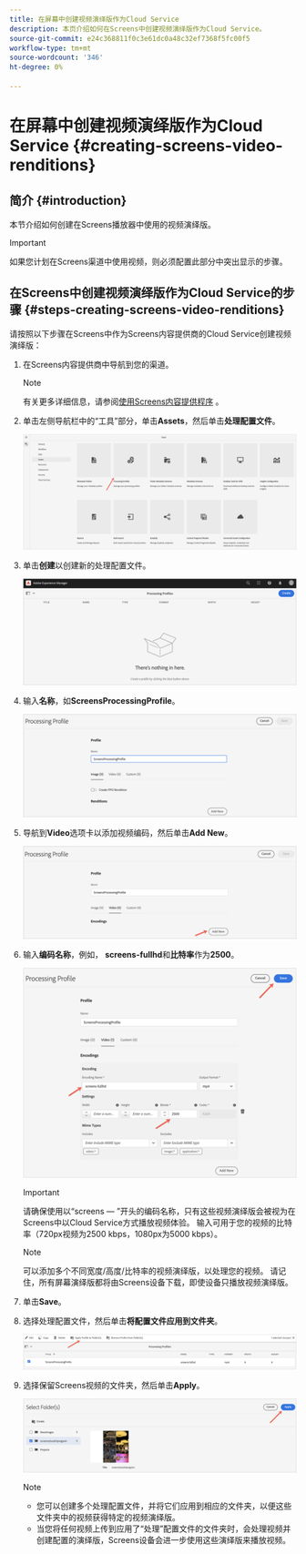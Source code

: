 ```yaml
---
title: 在屏幕中创建视频演绎版作为Cloud Service
description: 本页介绍如何在Screens中创建视频演绎版作为Cloud Service。
source-git-commit: e24c368811f0c3e61dc0a48c32ef7368f5fc00f5
workflow-type: tm+mt
source-wordcount: '346'
ht-degree: 0%

---
```



# 在屏幕中创建视频演绎版作为Cloud Service {#creating-screens-video-renditions}

## 简介 {#introduction}

本节介绍如何创建在Screens播放器中使用的视频演绎版。

>[!IMPORTANT]
>如果您计划在Screens渠道中使用视频，则必须配置此部分中突出显示的步骤。

## 在Screens中创建视频演绎版作为Cloud Service的步骤 {#steps-creating-screens-video-renditions}

请按照以下步骤在Screens中作为Screens内容提供商的Cloud Service创建视频演绎版：

1. 在Screens内容提供商中导航到您的渠道。

   >[!NOTE]
   >有关更多详细信息，请参阅[使用Screens内容提供程序](https://experienceleague.adobe.com/docs/experience-manager-cloud-service/screens-as-cloud-service/configure-screens-cloud/using-screens-content-provider.html?lang=en#screens-content-provider) 。

1. 单击左侧导航栏中的“工具”部分，单击&#x200B;**Assets**，然后单击&#x200B;**处理配置文件**。

   ![](/help/screens-cloud/assets/configure/screens-cp-3.png)

1. 单击&#x200B;**创建**&#x200B;以创建新的处理配置文件。

   ![](/help/screens-cloud/assets/configure/screens-video-2.png)

1. 输入&#x200B;**名称**，如&#x200B;**ScreensProcessingProfile**。

   ![](/help/screens-cloud/assets/configure/screens-video-3.png)

1. 导航到&#x200B;**Video**&#x200B;选项卡以添加视频编码，然后单击&#x200B;**Add New**。

   ![](/help/screens-cloud/assets/configure/screens-video-4a.png)

1. 输入&#x200B;**编码名称**，例如， **screens-fullhd**&#x200B;和&#x200B;**比特率**&#x200B;作为&#x200B;**2500**。

   ![](/help/screens-cloud/assets/configure/screens-video-4.png)

   >[!IMPORTANT]
   >请确保使用以“screens — ”开头的编码名称，只有这些视频演绎版会被视为在Screens中以Cloud Service方式播放视频体验。 输入可用于您的视频的比特率（720px视频为2500 kbps，1080px为5000 kbps）。

   >[!NOTE]
   >可以添加多个不同宽度/高度/比特率的视频演绎版，以处理您的视频。 请记住，所有屏幕演绎版都将由Screens设备下载，即使设备只播放视频演绎版。

1. 单击&#x200B;**Save**。

1. 选择处理配置文件，然后单击&#x200B;**将配置文件应用到文件夹**。

   ![](/help/screens-cloud/assets/configure/screens-video-5.png)

1. 选择保留Screens视频的文件夹，然后单击&#x200B;**Apply**。

   ![](/help/screens-cloud/assets/configure/screens-video-6.png)

   >[!NOTE]
   >* 您可以创建多个处理配置文件，并将它们应用到相应的文件夹，以便这些文件夹中的视频获得特定的视频演绎版。
   >* 当您将任何视频上传到应用了“处理”配置文件的文件夹时，会处理视频并创建配置的演绎版，Screens设备会进一步使用这些演绎版来播放视频。


